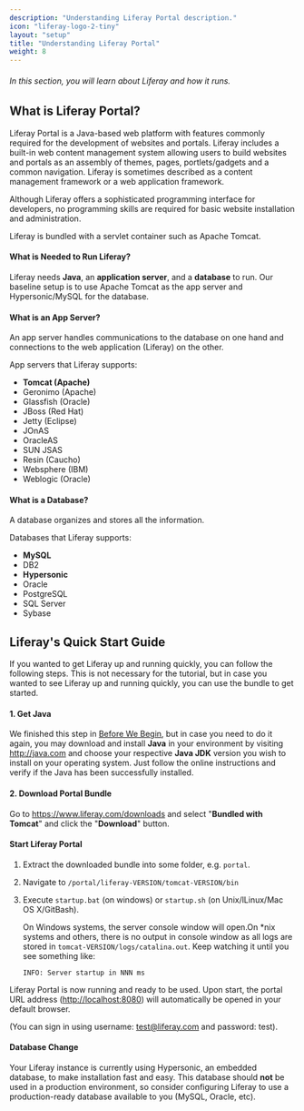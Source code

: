 ```yaml
---
description: "Understanding Liferay Portal description."
icon: "liferay-logo-2-tiny"
layout: "setup"
title: "Understanding Liferay Portal"
weight: 8
---
```


###### In this section, you will learn about Liferay and how it runs.

<article id="whatIsLiferay">

## What is Liferay Portal?

Liferay Portal is a Java-based web platform with features commonly required for the development of websites and portals. Liferay includes a built-in web content management system allowing users to build websites and portals as an assembly of themes, pages, portlets/gadgets and a common navigation. Liferay is sometimes described as a content management framework or a web application framework.

Although Liferay offers a sophisticated programming interface for developers, no programming skills are required for basic website installation and administration.

Liferay is bundled with a servlet container such as Apache Tomcat.

#### What is Needed to Run Liferay?

Liferay needs **Java**, an **application server**, and a **database** to run. Our baseline setup is to use Apache Tomcat as the app server and Hypersonic/MySQL for the database.

#### What is an App Server?

An app server handles communications to the database on one hand and connections to the web application (Liferay) on the other.

App servers that Liferay supports:

- **Tomcat (Apache)**
- Geronimo (Apache)
- Glassfish (Oracle)
- JBoss (Red Hat)
- Jetty (Eclipse)
- JOnAS
- OracleAS
- SUN JSAS
- Resin (Caucho)
- Websphere (IBM)
- Weblogic (Oracle)

#### What is a Database?

A database organizes and stores all the information.

Databases that Liferay supports:

- **MySQL**
- DB2
- **Hypersonic**
- Oracle
- PostgreSQL
- SQL Server
- Sybase

</article>

<article id="quickStart">

## Liferay's Quick Start Guide

If you wanted to get Liferay up and running quickly, you can follow the following steps.  This is not necessary for the tutorial, but in case you wanted to see Liferay up and running quickly, you can use the bundle to get started.

#### 1. Get Java

We finished this step in [Before We Begin](/setup/before-we-begin.md), but in case you need to do it again, you may download and install **Java** in your environment by visiting <http://java.com> and choose your respective **Java JDK** version you wish to install on your operating system. Just follow the online instructions and verify if the Java has been successfully installed.

#### 2. Download Portal Bundle

Go to <https://www.liferay.com/downloads> and select "**Bundled with Tomcat**" and click the "**Download**" button.

#### Start Liferay Portal

1. Extract the downloaded bundle into some folder, e.g. `portal`.
2. Navigate to `/portal/liferay-VERSION/tomcat-VERSION/bin`
3. Execute `startup.bat` (on windows) or `startup.sh` (on Unix/lLinux/Mac OS X/GitBash).

	On Windows systems, the server console window will open.On \*nix systems and others, there is no output in console window as all logs are stored in `tomcat-VERSION/logs/catalina.out`. Keep watching it until you see something like:

	```
	INFO: Server startup in NNN ms
	```

Liferay Portal is now running and ready to be used. Upon start, the portal URL address (<http://localhost:8080>) will automatically be opened in your default browser.

(You can sign in using username: test@liferay.com and password: test).

#### Database Change

Your Liferay instance is currently using Hypersonic, an embedded database, to make installation fast and easy. This database should **not** be used in a production environment, so consider configuring Liferay to use a production-ready database available to you (MySQL, Oracle, etc).

</article>